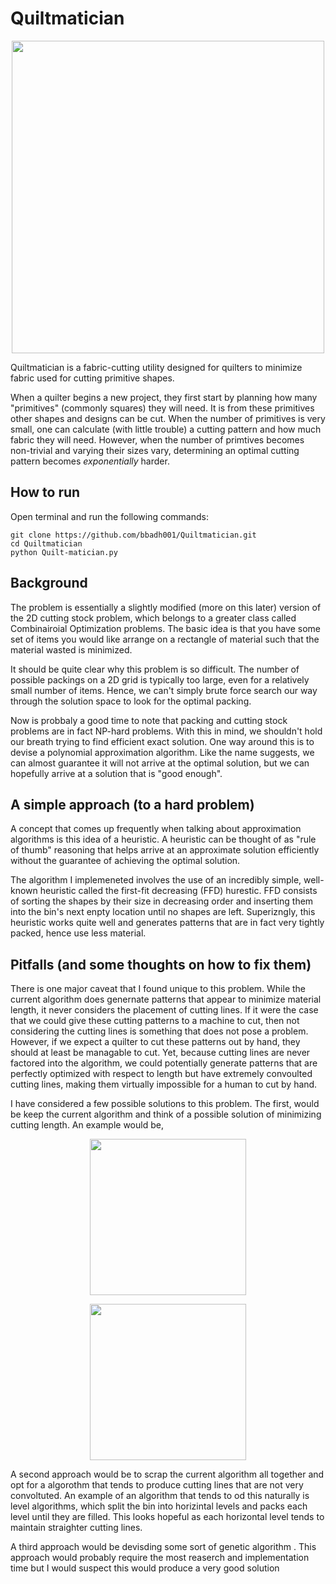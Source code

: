 # Quiltmatician

<p align="center">
  <img width="500" src="https://github.com/bbadh001/Quiltmatician/blob/master/assets/screenshot.png">
</p>

Quiltmatician is a fabric-cutting utility designed for quilters to minimize fabric used for cutting primitive shapes. 

When a quilter begins a new project, they first start by planning how many "primitives" (commonly squares) they will need. It is from these primitives other shapes and designs can be cut. When the number of primitives is very small, one can calculate (with little trouble) a cutting pattern and how much fabric they will need. However, when the number of primtives becomes non-trivial and varying their sizes vary, determining an optimal cutting pattern becomes _exponentially_ harder.

## How to run

Open terminal and run the following commands:

```
git clone https://github.com/bbadh001/Quiltmatician.git
cd Quiltmatician
python Quilt-matician.py
```

## Background

The problem is essentially a slightly modified (more on this later) version of the 2D cutting stock problem, which belongs to a greater class called Combinairoial Optimization problems. The basic idea is that you have some set of items you would like arrange on a rectangle of material such that the material wasted is minimized. 

It should be quite clear why this problem is so difficult. The number of possible packings on a 2D grid is typically too large, even for a relatively small number of items. Hence, we can't simply brute force search our way through the solution space to look for the optimal packing.  

Now is probbaly a good time to note that packing and cutting stock problems are in fact NP-hard problems. With this in mind, we shouldn't hold our breath trying to find efficient exact solution. One way around this is to devise a polynomial approximation algorithm. Like the name suggests, we can almost guarantee it will not arrive at the optimal solution, but we can hopefully arrive at a solution that is "good enough".

## A simple approach (to a hard problem)

A concept that comes up frequently when talking about approximation algorithms is this idea of a heuristic. A heuristic can be thought of as "rule of thumb" reasoning that helps arrive at an approximate solution efficiently without the guarantee of achieving the optimal solution. 

The algorithm I implemeneted involves the use of an incredibly simple, well-known heuristic called the first-fit decreasing (FFD) hurestic. FFD consists of sorting the shapes by their size in decreasing order and inserting them into the bin's next enpty location until no shapes are left. Superizngly, this heuristic works quite well and generates patterns that are in fact very tightly packed, hence use less material. 

## Pitfalls (and some thoughts on how to fix them)

There is one major caveat that I found unique to this problem. While the current algorithm does genernate patterns that appear to minimize material length, it never considers the placement of cutting lines. If it were the case that we could give these cutting patterns to a machine to cut, then not considering the cutting lines is something that does not pose a problem. However, if we expect a quilter to cut these patterns out by hand, they should at least be managable to cut. Yet, because cutting lines are never factored into the algorithm, we could potentially generate patterns that are perfectly optimized with respect to length but have extremely convoulted cutting lines, making them virtually impossible for a human to cut by hand. 

I have considered a few possible solutions to this problem. The first, would be keep the current algorithm and think of a possible solution of minimizing cutting length. An example would be,

<p align="center">
  <img width="250" src="https://github.com/bbadh001/Quiltmatician/blob/master/assets/screenshot.png">
</p>

<p align="center">
  <img width="250" src="https://github.com/bbadh001/Quiltmatician/blob/master/assets/screenshot.png">
</p>

A second approach would be to scrap the current algorithm all together and opt for a algorothm that tends to produce cutting lines that are not very convoltuted. An example of an algorithm that tends to od this naturally is level algorithms, which split the bin into horizintal levels and packs each level until they are filled. This looks hopeful as each horizontal level tends to maintain straighter cutting lines. 

A third approach would be devisding some sort of genetic algorithm . This approach would probably require the most reaserch and implementation time but I would suspect this would produce a very good solution




